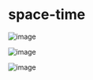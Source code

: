 # space-time

![image](https://github.com/DynhoROLF/space-time/assets/97751715/cc759f95-a2f2-4838-a588-5f2f20ac6cb0)

![image](https://github.com/DynhoROLF/space-time/assets/97751715/77cf97ba-4434-4842-a2f4-d4b886c0c989)

![image](https://github.com/DynhoROLF/space-time/assets/97751715/d92d0340-ff85-431f-800b-a822220496ac)
